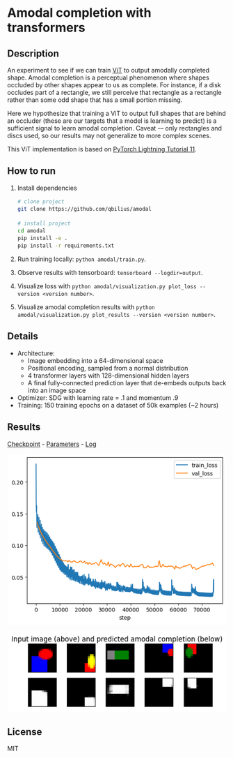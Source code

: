# Amodal completion with transformers   
 

## Description  

An experiment to see if we can train [ViT](https://arxiv.org/abs/2010.11929) to output amodally completed shape. Amodal completion is a perceptual phenomenon where shapes occluded by other shapes appear to us as complete. For instance, if a disk occludes part of a rectangle, we still perceive that rectangle as a rectangle rather than some odd shape that has a small portion missing.

Here we hypothesize that training a ViT to output full shapes that are behind an occluder (these are our targets that a model is learning to predict) is a sufficient signal to learn amodal completion. Caveat -– only rectangles and discs used, so our results may not generalize to more complex scenes.

This ViT implementation is based on [PyTorch Lightning Tutorial 11](https://pytorch-lightning.readthedocs.io/en/stable/notebooks/course_UvA-DL/11-vision-transformer.html).


## How to run   

1. Install dependencies   

    ```bash
    # clone project   
    git clone https://github.com/qbilius/amodal

    # install project   
    cd amodal 
    pip install -e .   
    pip install -r requirements.txt
    ```   

2. Run training locally: `python amodal/train.py`.
3. Observe results with tensorboard: `tensorboard --logdir=output`.
4. Visualize loss with `python amodal/visualization.py plot_loss --version <version number>`.
5. Visualize amodal completion results with `python amodal/visualization.py plot_results --version <version number>`.

## Details

- Architecture:
  - Image embedding into a 64-dimensional space
  - Positional encoding, sampled from a normal distribution
  - 4 transformer layers with 128-dimensional hidden layers
  - A final fully-connected prediction layer that de-embeds outputs back into an image space
- Optimizer: SDG with learning rate = .1 and momentum .9
- Training: 150 training epochs on a dataset of 50k examples (~2 hours)


## Results

[Checkpoint](https://github.com/qbilius/amodal/releases/download/v1.0.0/last.ckpt) - [Parameters](https://github.com/qbilius/amodal/releases/download/v1.0.0/hparams.yaml) - [Log](https://github.com/qbilius/amodal/releases/download/v1.0.0/events.out.tfevents)

![](results/loss.png)

![](results/results.png)


## License

MIT